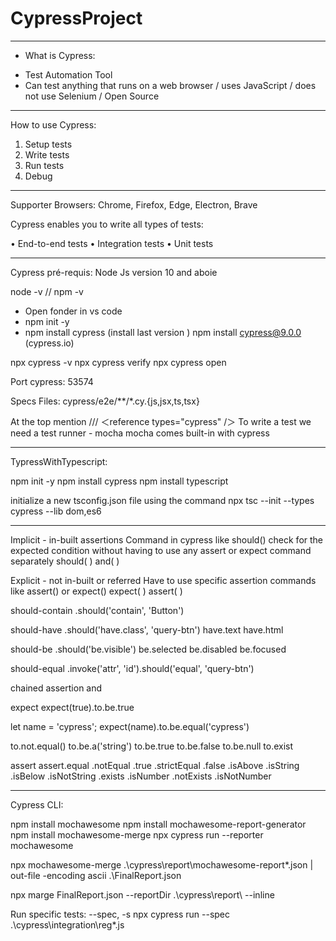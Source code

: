# CypressProject

**********************
* What is Cypress:
- Test Automation Tool
- Can test anything that runs on a web browser / uses JavaScript / does not use Selenium / Open Source

********************
How to use Cypress:
1. Setup tests
2. Write tests
3. Run tests
4. Debug

***********************************************************
Supporter Browsers:
Chrome, Firefox, Edge, Electron, Brave

Cypress enables you to write all types of tests:

• End-to-end tests
• Integration tests
• Unit tests

************************************************************
Cypress pré-requis:
Node Js version 10 and aboie

node -v  //   npm -v

- Open fonder in vs code
- npm init -y
- npm install cypress (install last version )
npm install cypress@9.0.0
(cypress.io)

npx cypress -v
npx cypress verify
npx cypress open

Port cypress: 53574

Specs Files:
cypress/e2e/**/*.cy.{js,jsx,ts,tsx}

At the top mention
 /// ＜reference types="cypress" /＞ 
To write a test we need a test runner - mocha 
mocha comes built-in with cypress

************************************************************

TypressWithTypescript:

npm init -y 
npm install cypress 
npm install typescript 

initialize a new tsconfig.json file using the command 
npx tsc --init --types cypress --lib dom,es6

************************************************************
Implicit - in-built assertions
Command in cypress like should() check for the expected condition without having to use any assert or expect command separately
should( )
and( )

Explicit - not in-built or referred
Have to use specific assertion commands like assert() or expect()
expect( )
assert( )

should-contain
.should('contain', 'Button')

should-have
.should('have.class', 'query-btn')
have.text
have.html

should-be
.should('be.visible') 
be.selected
be.disabled
be.focused

should-equal
.invoke('attr', 'id').should('equal', 'query-btn')

chained assertion
and

expect
expect(true).to.be.true

 let name = 'cypress';
 expect(name).to.be.equal('cypress')

to.not.equal()
to.be.a('string')
to.be.true
to.be.false
to.be.null
to.exist

assert
assert.equal
.notEqual
.true
.strictEqual
.false
.isAbove
.isString
.isBelow
.isNotString
.exists
.isNumber
.notExists
.isNotNumber

********************************************************************************
Cypress CLI:

npm install mochawesome
npm install mochawesome-report-generator
npm install mochawesome-merge
npx cypress run --reporter mochawesome

npx mochawesome-merge .\cypress\report\mochawesome-report\*.json | out-file -encoding ascii .\FinalReport.json

npx marge FinalReport.json --reportDir .\cypress\report\ --inline

Run specific tests:   --spec,  -s
npx cypress run --spec .\cypress\integration\reg*.js
